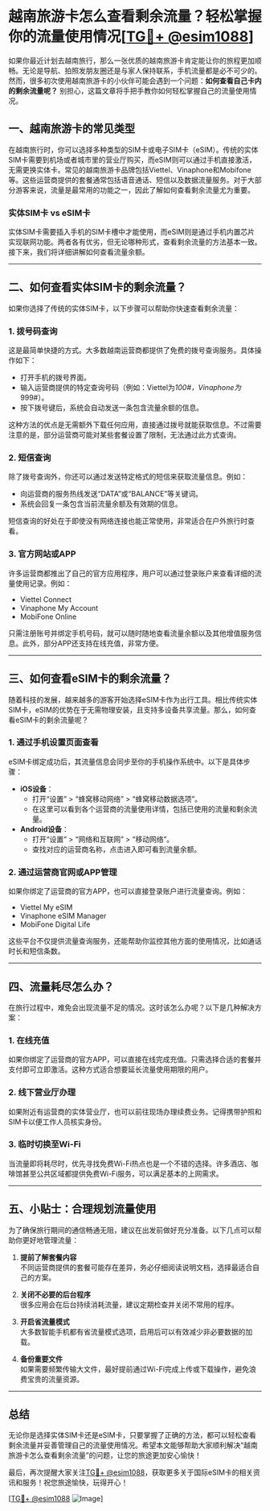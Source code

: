 # 越南旅游卡怎么查看剩余流量？轻松掌握你的流量使用情况[[TG💪+ @esim1088](https://t.me/s/esim1088)]

如果你最近计划去越南旅行，那么一张优质的越南旅游卡肯定能让你的旅程更加顺畅。无论是导航、拍照发朋友圈还是与家人保持联系，手机流量都是必不可少的。然而，很多初次使用越南旅游卡的小伙伴可能会遇到一个问题：**如何查看自己卡内的剩余流量呢？** 别担心，这篇文章将手把手教你如何轻松掌握自己的流量使用情况。

## 一、越南旅游卡的常见类型

在越南旅行时，你可以选择多种类型的SIM卡或电子SIM卡（eSIM）。传统的实体SIM卡需要到机场或者城市里的营业厅购买，而eSIM则可以通过手机直接激活，无需更换实体卡。常见的越南旅游卡品牌包括Viettel、Vinaphone和Mobifone等。这些运营商提供的套餐通常包括语音通话、短信以及数据流量服务。对于大部分游客来说，流量是最常用的功能之一，因此了解如何查看剩余流量尤为重要。

### 实体SIM卡 vs eSIM卡

实体SIM卡需要插入手机的SIM卡槽中才能使用，而eSIM则是通过手机内置芯片实现联网功能。两者各有优劣，但无论哪种形式，查看剩余流量的方法基本一致。接下来，我们将详细讲解如何查看流量余额。

---

## 二、如何查看实体SIM卡的剩余流量？

如果你选择了传统的实体SIM卡，以下步骤可以帮助你快速查看剩余流量：

### 1. **拨号码查询**
这是最简单快捷的方式。大多数越南运营商都提供了免费的拨号查询服务。具体操作如下：
- 打开手机的拨号界面。
- 输入运营商提供的特定查询号码（例如：Viettel为*100#，Vinaphone为*999#）。
- 按下拨号键后，系统会自动发送一条包含流量余额的信息。

这种方法的优点是无需额外下载任何应用，直接通过拨号就能获取信息。不过需要注意的是，部分运营商可能对某些套餐设置了限制，无法通过此方式查询。

### 2. **短信查询**
除了拨号查询外，你还可以通过发送特定格式的短信来获取流量信息。例如：
- 向运营商的服务热线发送“DATA”或“BALANCE”等关键词。
- 系统会回复一条包含当前流量余额及有效期的信息。

短信查询的好处在于即使没有网络连接也能正常使用，非常适合在户外旅行时查看。

### 3. **官方网站或APP**
许多运营商都推出了自己的官方应用程序，用户可以通过登录账户来查看详细的流量使用记录。例如：
- Viettel Connect
- Vinaphone My Account
- MobiFone Online

只需注册账号并绑定手机号码，就可以随时随地查看流量余额以及其他增值服务信息。此外，部分APP还支持在线充值，非常方便。

---

## 三、如何查看eSIM卡的剩余流量？

随着科技的发展，越来越多的游客开始选择eSIM卡作为出行工具。相比传统实体SIM卡，eSIM的优势在于无需物理安装，且支持多设备共享流量。那么，如何查看eSIM卡的剩余流量呢？

### 1. **通过手机设置页面查看**
eSIM卡绑定成功后，其流量信息会同步至你的手机操作系统中。以下是具体步骤：
- **iOS设备**：
  - 打开“设置” > “蜂窝移动网络” > “蜂窝移动数据选项”。
  - 在这里可以看到各个运营商的流量使用详情，包括已使用的流量和剩余流量。
- **Android设备**：
  - 打开“设置” > “网络和互联网” > “移动网络”。
  - 查找对应的运营商名称，点击进入即可看到流量余额。

### 2. **通过运营商官网或APP管理**
如果你绑定了运营商的官方APP，也可以直接登录账户进行流量查询。例如：
- Viettel My eSIM
- Vinaphone eSIM Manager
- MobiFone Digital Life

这些平台不仅提供流量查询服务，还能帮助你监控其他方面的使用情况，比如通话时长和短信条数。

---

## 四、流量耗尽怎么办？

在旅行过程中，难免会出现流量不足的情况。这时该怎么办呢？以下是几种解决方案：

### 1. **在线充值**
如果你绑定了运营商的官方APP，可以直接在线完成充值。只需选择合适的套餐并支付即可立即激活。这种方式适合想要延长流量使用期限的用户。

### 2. **线下营业厅办理**
如果附近有运营商的实体营业厅，也可以前往现场办理续费业务。记得携带护照和SIM卡以便工作人员核实身份。

### 3. **临时切换至Wi-Fi**
当流量即将耗尽时，优先寻找免费Wi-Fi热点也是一个不错的选择。许多酒店、咖啡馆甚至公共区域都提供免费Wi-Fi服务，可以满足基本的上网需求。

---

## 五、小贴士：合理规划流量使用

为了确保旅行期间的通信畅通无阻，建议在出发前做好充分准备。以下几点可以帮助你更好地管理流量：

1. **提前了解套餐内容**  
   不同运营商提供的套餐可能存在差异，务必仔细阅读说明文档，选择最适合自己的方案。

2. **关闭不必要的后台程序**  
   很多应用会在后台持续消耗流量，建议定期检查并关闭不常用的程序。

3. **开启省流量模式**  
   大多数智能手机都有省流量模式选项，启用后可以有效减少非必要数据的加载。

4. **备份重要文件**  
   如果需要频繁传输大文件，最好提前通过Wi-Fi完成上传或下载操作，避免浪费宝贵的流量资源。

---

## 总结

无论你是选择实体SIM卡还是eSIM卡，只要掌握了正确的方法，都可以轻松查看剩余流量并妥善管理自己的流量使用情况。希望本文能够帮助大家顺利解决“越南旅游卡怎么查看剩余流量”的问题，让您的旅途更加安心愉快！

最后，再次提醒大家关注[TG💪+ @esim1088](https://t.me/s/esim1088)，获取更多关于国际eSIM卡的相关资讯和服务！祝您旅途愉快，玩得开心！

[[TG💪+ @esim1088](https://t.me/s/esim1088) ![Image](https://i.postimg.cc/4NQfJmqS/Snipaste-2025-05-13-00-14-12.png)]